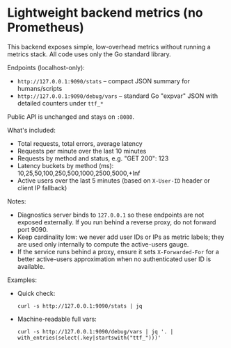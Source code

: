 # Lightweight backend metrics (no Prometheus)

This backend exposes simple, low-overhead metrics without running a metrics stack. All code uses only the Go standard library.

Endpoints (localhost-only):
- `http://127.0.0.1:9090/stats` – compact JSON summary for humans/scripts
- `http://127.0.0.1:9090/debug/vars` – standard Go "expvar" JSON with detailed counters under `ttf_*`

Public API is unchanged and stays on `:8080`.

What's included:
- Total requests, total errors, average latency
- Requests per minute over the last 10 minutes
- Requests by method and status, e.g. "GET 200": 123
- Latency buckets by method (ms): 10,25,50,100,250,500,1000,2500,5000,+Inf
- Active users over the last 5 minutes (based on `X-User-ID` header or client IP fallback)

Notes:
- Diagnostics server binds to `127.0.0.1` so these endpoints are not exposed externally. If you run behind a reverse proxy, do not forward port 9090.
- Keep cardinality low: we never add user IDs or IPs as metric labels; they are used only internally to compute the active-users gauge.
- If the service runs behind a proxy, ensure it sets `X-Forwarded-For` for a better active-users approximation when no authenticated user ID is available.

Examples:
- Quick check:
  ```
  curl -s http://127.0.0.1:9090/stats | jq
  ```
- Machine-readable full vars:
  ```
  curl -s http://127.0.0.1:9090/debug/vars | jq '. | with_entries(select(.key|startswith("ttf_")))'
  ```